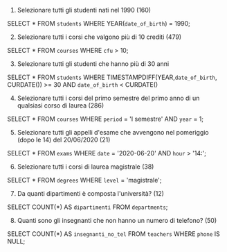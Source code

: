 1. Selezionare tutti gli studenti nati nel 1990 (160)

SELECT *
FROM `students`
WHERE YEAR(`date_of_birth`) = 1990;

2. Selezionare tutti i corsi che valgono più di 10 crediti (479)

SELECT * 
FROM `courses` 
WHERE `cfu` > 10;

3. Selezionare tutti gli studenti che hanno più di 30 anni

SELECT *
FROM `students`
WHERE TIMESTAMPDIFF(YEAR,`date_of_birth`, CURDATE()) >= 30
AND `date_of_birth` < CURDATE()

4. Selezionare tutti i corsi del primo semestre del primo anno di un qualsiasi corso di
laurea (286)

SELECT *
FROM `courses`
WHERE `period` = 'I semestre'
AND `year` = 1;

5. Selezionare tutti gli appelli d'esame che avvengono nel pomeriggio (dopo le 14) del
20/06/2020 (21)

SELECT *
FROM `exams`
WHERE `date` = '2020-06-20'
AND `hour` > '14:';

6. Selezionare tutti i corsi di laurea magistrale (38)

SELECT *
FROM `degrees`
WHERE `level` = 'magistrale';

7. Da quanti dipartimenti è composta l'università? (12)

SELECT COUNT(*) AS `dipartimenti`
FROM `departments`;

8. Quanti sono gli insegnanti che non hanno un numero di telefono? (50)

SELECT COUNT(*) AS `insegnanti_no_tel`
FROM `teachers`
WHERE `phone` IS NULL;